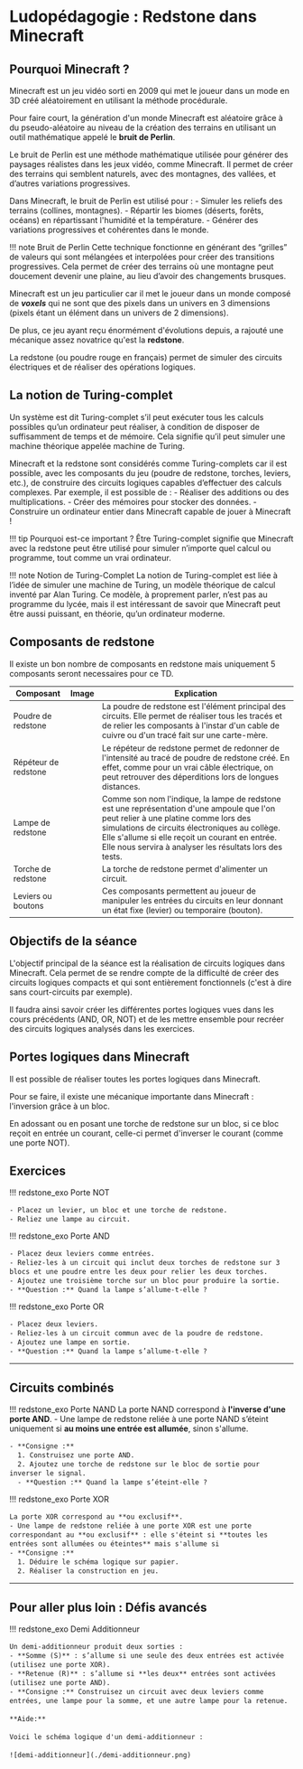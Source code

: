 # Ludopédagogie : Redstone dans Minecraft

## Pourquoi Minecraft ?

Minecraft est un jeu vidéo sorti en 2009 qui met le joueur dans un mode en 3D créé aléatoirement en utilisant la méthode procédurale.

Pour faire court, la génération d'un monde Minecraft est aléatoire grâce à du pseudo-aléatoire au niveau de la création des terrains en utilisant un outil mathématique appelé le **bruit de Perlin**.

Le bruit de Perlin est une méthode mathématique utilisée pour générer des paysages réalistes dans les jeux vidéo, comme Minecraft. Il permet de créer des terrains qui semblent naturels, avec des montagnes, des vallées, et d’autres variations progressives.

Dans Minecraft, le bruit de Perlin est utilisé pour :
    - Simuler les reliefs des terrains (collines, montagnes).
    - Répartir les biomes (déserts, forêts, océans) en répartissant l'humidité et la température.
    - Générer des variations progressives et cohérentes dans le monde.

!!! note Bruit de Perlin
    Cette technique fonctionne en générant des “grilles” de valeurs qui sont mélangées et interpolées pour créer des transitions progressives. Cela permet de créer des terrains où une montagne peut doucement devenir une plaine, au lieu d’avoir des changements brusques.

Minecraft est un jeu particulier car il met le joueur dans un monde composé de ***voxels*** qui ne sont que des pixels dans un univers en 3 dimensions (pixels étant un élément dans un univers de 2 dimensions).

De plus, ce jeu ayant reçu énormément d'évolutions depuis, a rajouté une mécanique assez novatrice qu'est la **redstone**.

La redstone (ou poudre rouge en français) permet de simuler des circuits électriques et de réaliser des opérations logiques.

## La notion de Turing-complet

Un système est dit Turing-complet s’il peut exécuter tous les calculs possibles qu’un ordinateur peut réaliser, à condition de disposer de suffisamment de temps et de mémoire. Cela signifie qu’il peut simuler une machine théorique appelée machine de Turing.

Minecraft et la redstone sont considérés comme Turing-complets car il est possible, avec les composants du jeu (poudre de redstone, torches, leviers, etc.), de construire des circuits logiques capables d’effectuer des calculs complexes. Par exemple, il est possible de :
    - Réaliser des additions ou des multiplications.
    - Créer des mémoires pour stocker des données.
    - Construire un ordinateur entier dans Minecraft capable de jouer à Minecraft !

!!! tip Pourquoi est-ce important ?
    Être Turing-complet signifie que Minecraft avec la redstone peut être utilisé pour simuler n’importe quel calcul ou programme, tout comme un vrai ordinateur.

!!! note Notion de Turing-Complet
    La notion de Turing-complet est liée à l’idée de simuler une machine de Turing, un modèle théorique de calcul inventé par Alan Turing. Ce modèle, à proprement parler, n’est pas au programme du lycée, mais il est intéressant de savoir que Minecraft peut être aussi puissant, en théorie, qu’un ordinateur moderne.

## Composants de redstone

Il existe un bon nombre de composants en redstone mais uniquement 5 composants seront necessaires pour ce TD.

| Composant          | Image | Explication                                                                                                                                                                                            |
|--------------------|-------|--------------------------------------------------------------------------------------------------------------------------------------------------------------------------------------------------------|
| Poudre de redstone |       | La poudre de redstone est l'élément principal des circuits. Elle permet de réaliser tous les tracés et de relier les composants à l'instar d'un cable de cuivre ou d'un tracé fait sur une carte-mère. |
| Répéteur de redstone |      | Le répéteur de redstone permet de redonner de l'intensité au tracé de poudre de redstone créé. En effet, comme pour un vrai câble électrique, on peut retrouver des déperditions lors de longues distances.|
| Lampe de redstone | | Comme son nom l'indique, la lampe de redstone est une représentation d'une ampoule que l'on peut relier à une platine comme lors des simulations de circuits électroniques au collège. Elle s'allume si elle reçoit un courant en entrée. Elle nous servira à analyser les résultats lors des tests.|
| Torche de redstone |       | La torche de redstone permet d'alimenter un circuit.|
| Leviers ou boutons |       | Ces composants permettent au joueur de manipuler les entrées du circuits en leur donnant un état fixe (levier) ou temporaire (bouton).|

## Objectifs de la séance

L'objectif principal de la séance est la réalisation de circuits logiques dans Minecraft. Cela permet de se rendre compte de la difficulté de créer des circuits logiques compacts et qui sont entièrement fonctionnels (c'est à dire sans court-circuits par exemple).

Il faudra ainsi savoir créer les différentes portes logiques vues dans les cours précédents (AND, OR, NOT) et de les mettre ensemble pour recréer des circuits logiques analysés dans les exercices.

## Portes logiques dans Minecraft

Il est possible de réaliser toutes les portes logiques dans Minecraft.

Pour se faire, il existe une mécanique importante dans Minecraft : l'inversion grâce à un bloc.

En adossant ou en posant une torche de redstone sur un bloc, si ce bloc reçoit en entrée un courant, celle-ci permet d'inverser le courant (comme une porte NOT).

## Exercices

!!! redstone_exo Porte NOT

    - Placez un levier, un bloc et une torche de redstone.
    - Reliez une lampe au circuit.

!!! redstone_exo Porte AND

    - Placez deux leviers comme entrées.
    - Reliez-les à un circuit qui inclut deux torches de redstone sur 3 blocs et une poudre entre les deux pour relier les deux torches.
    - Ajoutez une troisième torche sur un bloc pour produire la sortie.
    - **Question :** Quand la lampe s’allume-t-elle ?

!!! redstone_exo Porte OR

    - Placez deux leviers.
    - Reliez-les à un circuit commun avec de la poudre de redstone.
    - Ajoutez une lampe en sortie.
    - **Question :** Quand la lampe s’allume-t-elle ?

---

## Circuits combinés

!!! redstone_exo Porte NAND
    La porte NAND correspond à **l'inverse d'une porte AND**.
    - Une lampe de redstone reliée à une porte NAND s’éteint uniquement si **au moins une entrée est allumée**, sinon s'allume.
    
    - **Consigne :**
      1. Construisez une porte AND.
      2. Ajoutez une torche de redstone sur le bloc de sortie pour inverser le signal.
      - **Question :** Quand la lampe s’éteint-elle ?


!!! redstone_exo Porte XOR

    La porte XOR correspond au **ou exclusif**.
    - Une lampe de redstone reliée à une porte XOR est une porte correspondant au **ou exclusif** : elle s'éteint si **toutes les entrées sont allumées ou éteintes** mais s'allume si
    - **Consigne :**
      1. Déduire le schéma logique sur papier.
      2. Réaliser la construction en jeu.

---

## Pour aller plus loin : Défis avancés

!!! redstone_exo Demi Additionneur

    Un demi-additionneur produit deux sorties :
    - **Somme (S)** : s’allume si une seule des deux entrées est activée (utilisez une porte XOR).
    - **Retenue (R)** : s’allume si **les deux** entrées sont activées (utilisez une porte AND).
    - **Consigne :** Construisez un circuit avec deux leviers comme entrées, une lampe pour la somme, et une autre lampe pour la retenue.

    **Aide:**

    Voici le schéma logique d'un demi-additionneur : 

    ![demi-additionneur](./demi-additionneur.png)